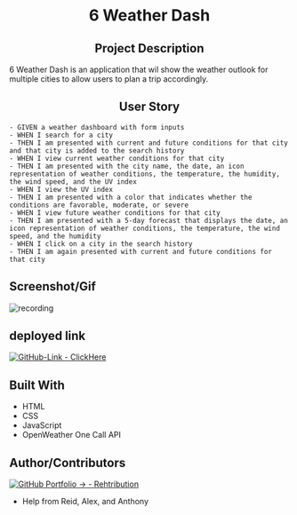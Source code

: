 <h1 align="center">6 Weather Dash</h1>

<h2 align="center">Project Description</h2>
6 Weather Dash is an application that wil show the weather outlook for multiple cities to allow users to plan a trip accordingly.

<h2 align="center">User Story</h2>

```
- GIVEN a weather dashboard with form inputs
- WHEN I search for a city
- THEN I am presented with current and future conditions for that city and that city is added to the search history
- WHEN I view current weather conditions for that city
- THEN I am presented with the city name, the date, an icon representation of weather conditions, the temperature, the humidity, the wind speed, and the UV index
- WHEN I view the UV index
- THEN I am presented with a color that indicates whether the conditions are favorable, moderate, or severe
- WHEN I view future weather conditions for that city
- THEN I am presented with a 5-day forecast that displays the date, an icon representation of weather conditions, the temperature, the wind speed, and the humidity
- WHEN I click on a city in the search history
- THEN I am again presented with current and future conditions for that city
```

## Screenshot/Gif

![recording](https://user-images.githubusercontent.com/92597876/145707065-ded87ce7-55e9-466d-869c-bd2168fd647c.gif)

## deployed link

[![GitHub-Link - ClickHere](https://img.shields.io/badge/GitHub--Link-ClickHere-blue?style=for-the-badge)](https://rehtribution.github.io/6-weather-dash/)


## Built With

- HTML
- CSS
- JavaScript
- OpenWeather One Call API

## Author/Contributors

[![GitHub Portfolio -> - Rehtribution](https://img.shields.io/badge/GitHub_Portfolio_-->-Rehtribution-darkred?style=for-the-badge)](https://github.com/Rehtribution)

- Help from Reid, Alex, and Anthony
